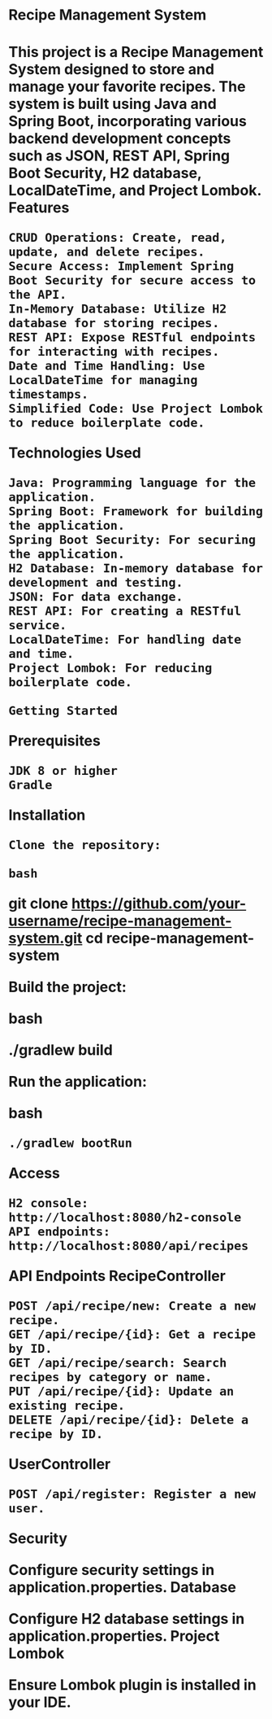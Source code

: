 <h1>Recipe Management System<h1>

This project is a Recipe Management System designed to store and manage your favorite recipes. The system is built using Java and Spring Boot, incorporating various backend development concepts such as JSON, REST API, Spring Boot Security, H2 database, LocalDateTime, and Project Lombok.
Features

    CRUD Operations: Create, read, update, and delete recipes.
    Secure Access: Implement Spring Boot Security for secure access to the API.
    In-Memory Database: Utilize H2 database for storing recipes.
    REST API: Expose RESTful endpoints for interacting with recipes.
    Date and Time Handling: Use LocalDateTime for managing timestamps.
    Simplified Code: Use Project Lombok to reduce boilerplate code.

Technologies Used

    Java: Programming language for the application.
    Spring Boot: Framework for building the application.
    Spring Boot Security: For securing the application.
    H2 Database: In-memory database for development and testing.
    JSON: For data exchange.
    REST API: For creating a RESTful service.
    LocalDateTime: For handling date and time.
    Project Lombok: For reducing boilerplate code.

    Getting Started
Prerequisites

    JDK 8 or higher
    Gradle

Installation

    Clone the repository:

    bash

git clone https://github.com/your-username/recipe-management-system.git
cd recipe-management-system

Build the project:

bash

./gradlew build

Run the application:

bash

    ./gradlew bootRun

Access

    H2 console: http://localhost:8080/h2-console
    API endpoints: http://localhost:8080/api/recipes

API Endpoints
RecipeController

    POST /api/recipe/new: Create a new recipe.
    GET /api/recipe/{id}: Get a recipe by ID.
    GET /api/recipe/search: Search recipes by category or name.
    PUT /api/recipe/{id}: Update an existing recipe.
    DELETE /api/recipe/{id}: Delete a recipe by ID.

UserController

    POST /api/register: Register a new user.

Security

Configure security settings in application.properties.
Database

Configure H2 database settings in application.properties.
Project Lombok

Ensure Lombok plugin is installed in your IDE.
